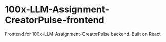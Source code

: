 # 100x-LLM-Assignment-CreatorPulse-frontend
Frontend for 100x-LLM-Assignment-CreatorPulse backend. Built on React
